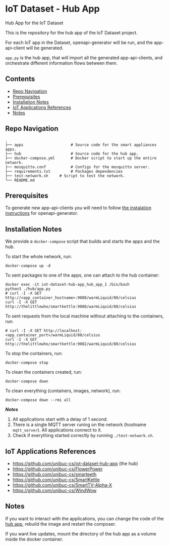 # IoT Dataset - Hub App
Hub App for the IoT Dataset

This is the repository for the hub app of the IoT Dataset project. 
  
For each IoT app in the Dataset, openapi-generator will be run, and the app-api-client will be generated. 
  
`app.py` is the hub app, that will import all the generated app-api-clients, and orchestrate different information flows between them. 

## Contents
- [Repo Navigation](#repo-navigation)
- [Prerequisites](#prerequisites)
- [Installation Notes](#installation-notes)
- [IoT Applications References](#iot-applications-references)
- [Notes](#notes)

## Repo Navigation

    .
    ├── apps                     # Source code for the smart appliances apps. 
    ├── hub                      # Source code for the hub app.
    ├── docker-compose.yml       # Docker script to start up the entire network.
    ├── mosquitto.conf           # Configs for the mosquitto server.
    ├── requirements.txt         # Packages dependencies
    ├── test-network.sh     # Script to test the network.
    └── README.md

## Prerequisites

To generate new app-api-clients you will need to follow [the instalation instructions](https://github.com/OpenAPITools/openapi-generator) for openapi-generator.

## Installation Notes

We provide a `docker-compose` script that builds and starts the apps and the hub.

To start the whole network, run:
```
docker-compose up -d
``` 

To sent packages to one of the apps, one can attach to the hub container:
```
docker exec -it iot-dataset-hub-app_hub_app_1 /bin/bash
python3 ./hub/app.py
# curl -I -X GET http://<app_container_hostname>:9080/warmLiquid/80/celsius
curl -I -X GET http://thelittlewho/smartkettle:9080/warmLiquid/80/celsius
```

To sent requests from the local machine without attaching to the containers, run:
```
# curl -I -X GET http://localhost:<app_container_port>/warmLiquid/80/celsius
curl -I -X GET http://thelittlewho/smartkettle:9082/warmLiquid/80/celsius
```

To stop the containers, run:
```
docker-compose stop
```

To clean the containers created, run:
```
docker-compose down
```

To clean everything (containers, images, network), run:
```
docker-compose down --rmi all
```

***Notes***

1. All applications start with a delay of 1 second.
2. There is a single MQTT server runing on the network (hostname `mqtt_server`). All applications connect to it.
3. Check if everything started correctly by running `./test-network.sh`.

## IoT Applications References

* https://github.com/unibuc-cs/iot-dataset-hub-app (the hub)
* https://github.com/unibuc-cs/FlowerPower
* https://github.com/unibuc-cs/smarteeth
* https://github.com/unibuc-cs/SmartKettle
* https://github.com/unibuc-cs/SmartTV-Alpha-X
* https://github.com/unibuc-cs/WindWow

## Notes

If you want to interact with the applications, you can change the code of the [hub app](https://github.com/unibuc-cs/iot-dataset-hub-app), rebuild the image and restart the composer. 

If you want live updates, mount the directory of the hub app as a volume inside the docker container.
